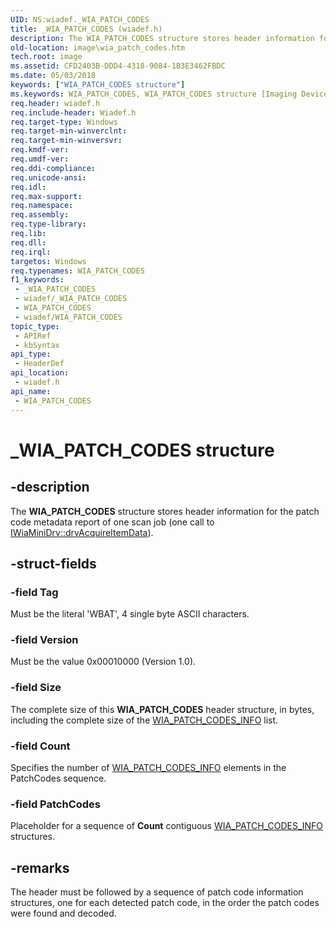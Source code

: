 ```yaml
---
UID: NS:wiadef._WIA_PATCH_CODES
title: _WIA_PATCH_CODES (wiadef.h)
description: The WIA_PATCH_CODES structure stores header information for the patch code metadata report of one scan job (one call to IWiaMiniDrv::drvAcquireItemData).
old-location: image\wia_patch_codes.htm
tech.root: image
ms.assetid: CFD2403B-DDD4-4318-9084-1B3E3462FBDC
ms.date: 05/03/2018
keywords: ["WIA_PATCH_CODES structure"]
ms.keywords: WIA_PATCH_CODES, WIA_PATCH_CODES structure [Imaging Devices], _WIA_PATCH_CODES, image.wia_patch_codes, wiadef/WIA_PATCH_CODES
req.header: wiadef.h
req.include-header: Wiadef.h
req.target-type: Windows
req.target-min-winverclnt: 
req.target-min-winversvr: 
req.kmdf-ver: 
req.umdf-ver: 
req.ddi-compliance: 
req.unicode-ansi: 
req.idl: 
req.max-support: 
req.namespace: 
req.assembly: 
req.type-library: 
req.lib: 
req.dll: 
req.irql: 
targetos: Windows
req.typenames: WIA_PATCH_CODES
f1_keywords:
 - _WIA_PATCH_CODES
 - wiadef/_WIA_PATCH_CODES
 - WIA_PATCH_CODES
 - wiadef/WIA_PATCH_CODES
topic_type:
 - APIRef
 - kbSyntax
api_type:
 - HeaderDef
api_location:
 - wiadef.h
api_name:
 - WIA_PATCH_CODES
---
```


# _WIA_PATCH_CODES structure


## -description

The <b>WIA_PATCH_CODES</b> structure stores header information for the patch code metadata report of one scan job (one call to <a href="/windows-hardware/drivers/ddi/wiamindr_lh/nf-wiamindr_lh-iwiaminidrv-drvacquireitemdata">IWiaMiniDrv::drvAcquireItemData</a>).

## -struct-fields

### -field Tag

Must be the literal 'WBAT', 4 single byte ASCII characters.

### -field Version

Must be the value 0x00010000 (Version 1.0).

### -field Size

The complete size of this <b>WIA_PATCH_CODES</b> header structure, in bytes, including the complete size of the <a href="/windows-hardware/drivers/ddi/wiadef/ns-wiadef-_wia_patch_code_info">WIA_PATCH_CODES_INFO</a> list.

### -field Count

Specifies the number of <a href="/windows-hardware/drivers/ddi/wiadef/ns-wiadef-_wia_patch_code_info">WIA_PATCH_CODES_INFO</a> elements in the PatchCodes sequence.

### -field PatchCodes

Placeholder for a sequence of <b>Count</b> contiguous <a href="/windows-hardware/drivers/ddi/wiadef/ns-wiadef-_wia_patch_code_info">WIA_PATCH_CODES_INFO</a> structures.

## -remarks

The header must be followed by a sequence of patch code information structures, one for each detected patch code, in the order the patch codes were found and decoded.
